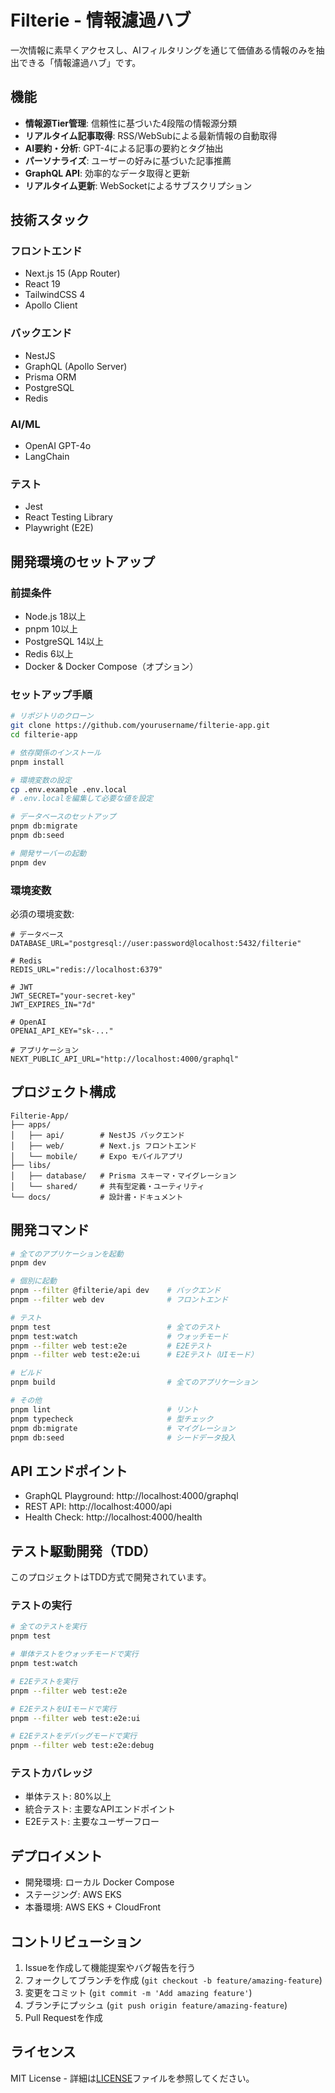 # Filterie - 情報濾過ハブ

一次情報に素早くアクセスし、AIフィルタリングを通じて価値ある情報のみを抽出できる「情報濾過ハブ」です。

## 機能

- **情報源Tier管理**: 信頼性に基づいた4段階の情報源分類
- **リアルタイム記事取得**: RSS/WebSubによる最新情報の自動取得
- **AI要約・分析**: GPT-4による記事の要約とタグ抽出
- **パーソナライズ**: ユーザーの好みに基づいた記事推薦
- **GraphQL API**: 効率的なデータ取得と更新
- **リアルタイム更新**: WebSocketによるサブスクリプション

## 技術スタック

### フロントエンド
- Next.js 15 (App Router)
- React 19
- TailwindCSS 4
- Apollo Client

### バックエンド  
- NestJS
- GraphQL (Apollo Server)
- Prisma ORM
- PostgreSQL
- Redis

### AI/ML
- OpenAI GPT-4o
- LangChain

### テスト
- Jest
- React Testing Library
- Playwright (E2E)

## 開発環境のセットアップ

### 前提条件

- Node.js 18以上
- pnpm 10以上
- PostgreSQL 14以上
- Redis 6以上
- Docker & Docker Compose（オプション）

### セットアップ手順

```bash
# リポジトリのクローン
git clone https://github.com/yourusername/filterie-app.git
cd filterie-app

# 依存関係のインストール
pnpm install

# 環境変数の設定
cp .env.example .env.local
# .env.localを編集して必要な値を設定

# データベースのセットアップ
pnpm db:migrate
pnpm db:seed

# 開発サーバーの起動
pnpm dev
```

### 環境変数

必須の環境変数:

```env
# データベース
DATABASE_URL="postgresql://user:password@localhost:5432/filterie"

# Redis
REDIS_URL="redis://localhost:6379"

# JWT
JWT_SECRET="your-secret-key"
JWT_EXPIRES_IN="7d"

# OpenAI
OPENAI_API_KEY="sk-..."

# アプリケーション
NEXT_PUBLIC_API_URL="http://localhost:4000/graphql"
```

## プロジェクト構成

```
Filterie-App/
├── apps/
│   ├── api/        # NestJS バックエンド
│   ├── web/        # Next.js フロントエンド
│   └── mobile/     # Expo モバイルアプリ
├── libs/
│   ├── database/   # Prisma スキーマ・マイグレーション
│   └── shared/     # 共有型定義・ユーティリティ
└── docs/           # 設計書・ドキュメント
```

## 開発コマンド

```bash
# 全てのアプリケーションを起動
pnpm dev

# 個別に起動
pnpm --filter @filterie/api dev    # バックエンド
pnpm --filter web dev              # フロントエンド

# テスト
pnpm test                          # 全てのテスト
pnpm test:watch                    # ウォッチモード
pnpm --filter web test:e2e         # E2Eテスト
pnpm --filter web test:e2e:ui      # E2Eテスト（UIモード）

# ビルド
pnpm build                         # 全てのアプリケーション

# その他
pnpm lint                          # リント
pnpm typecheck                     # 型チェック
pnpm db:migrate                    # マイグレーション
pnpm db:seed                       # シードデータ投入
```

## API エンドポイント

- GraphQL Playground: http://localhost:4000/graphql
- REST API: http://localhost:4000/api
- Health Check: http://localhost:4000/health

## テスト駆動開発（TDD）

このプロジェクトはTDD方式で開発されています。

### テストの実行

```bash
# 全てのテストを実行
pnpm test

# 単体テストをウォッチモードで実行
pnpm test:watch

# E2Eテストを実行
pnpm --filter web test:e2e

# E2EテストをUIモードで実行
pnpm --filter web test:e2e:ui

# E2Eテストをデバッグモードで実行
pnpm --filter web test:e2e:debug
```

### テストカバレッジ

- 単体テスト: 80%以上
- 統合テスト: 主要なAPIエンドポイント
- E2Eテスト: 主要なユーザーフロー

## デプロイメント

- 開発環境: ローカル Docker Compose
- ステージング: AWS EKS
- 本番環境: AWS EKS + CloudFront

## コントリビューション

1. Issueを作成して機能提案やバグ報告を行う
2. フォークしてブランチを作成 (`git checkout -b feature/amazing-feature`)
3. 変更をコミット (`git commit -m 'Add amazing feature'`)
4. ブランチにプッシュ (`git push origin feature/amazing-feature`)
5. Pull Requestを作成

## ライセンス

MIT License - 詳細は[LICENSE](LICENSE)ファイルを参照してください。